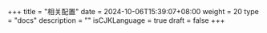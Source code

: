 +++
title = "相关配置"
date = 2024-10-06T15:39:07+08:00
weight = 20
type = "docs"
description = ""
isCJKLanguage = true
draft = false
+++